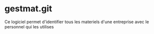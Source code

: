 # gestmat.git
Ce logiciel permet d'identifier tous les materiels d'une entreprise avec le personnel qui les utilises
